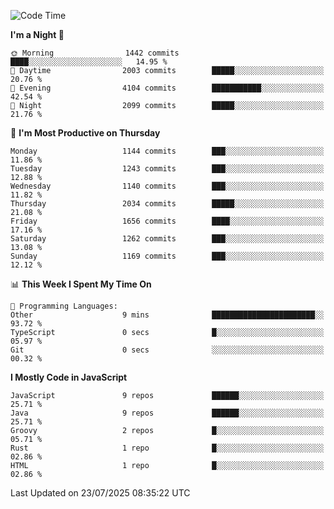 <!--START_SECTION:waka-->
![Code Time](http://img.shields.io/badge/Code%20Time-1%2C349%20hrs%2024%20mins-blue)

**I'm a Night 🦉** 

```text
🌞 Morning                1442 commits        ████░░░░░░░░░░░░░░░░░░░░░   14.95 % 
🌆 Daytime                2003 commits        █████░░░░░░░░░░░░░░░░░░░░   20.76 % 
🌃 Evening                4104 commits        ███████████░░░░░░░░░░░░░░   42.54 % 
🌙 Night                  2099 commits        █████░░░░░░░░░░░░░░░░░░░░   21.76 % 
```
📅 **I'm Most Productive on Thursday** 

```text
Monday                   1144 commits        ███░░░░░░░░░░░░░░░░░░░░░░   11.86 % 
Tuesday                  1243 commits        ███░░░░░░░░░░░░░░░░░░░░░░   12.88 % 
Wednesday                1140 commits        ███░░░░░░░░░░░░░░░░░░░░░░   11.82 % 
Thursday                 2034 commits        █████░░░░░░░░░░░░░░░░░░░░   21.08 % 
Friday                   1656 commits        ████░░░░░░░░░░░░░░░░░░░░░   17.16 % 
Saturday                 1262 commits        ███░░░░░░░░░░░░░░░░░░░░░░   13.08 % 
Sunday                   1169 commits        ███░░░░░░░░░░░░░░░░░░░░░░   12.12 % 
```


📊 **This Week I Spent My Time On** 

```text
💬 Programming Languages: 
Other                    9 mins              ███████████████████████░░   93.72 % 
TypeScript               0 secs              █░░░░░░░░░░░░░░░░░░░░░░░░   05.97 % 
Git                      0 secs              ░░░░░░░░░░░░░░░░░░░░░░░░░   00.32 % 
```

**I Mostly Code in JavaScript** 

```text
JavaScript               9 repos             ██████░░░░░░░░░░░░░░░░░░░   25.71 % 
Java                     9 repos             ██████░░░░░░░░░░░░░░░░░░░   25.71 % 
Groovy                   2 repos             █░░░░░░░░░░░░░░░░░░░░░░░░   05.71 % 
Rust                     1 repo              █░░░░░░░░░░░░░░░░░░░░░░░░   02.86 % 
HTML                     1 repo              █░░░░░░░░░░░░░░░░░░░░░░░░   02.86 % 
```




 Last Updated on 23/07/2025 08:35:22 UTC
<!--END_SECTION:waka-->
